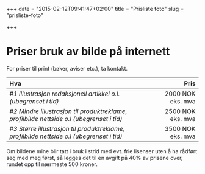 +++
date = "2015-02-12T09:41:47+02:00"
title = "Prisliste foto"
slug = "prisliste-foto"

+++

# Priser bruk av bilde på internett

For priser til print (bøker, aviser etc.), ta kontakt.

| Hva | Pris |
| :------------- | -------------: |
| *#1 Illustrasjon redaksjonell artikkel o.l. (ubegrenset i tid)* | 2000 NOK eks. mva |
| *#2 Mindre illustrasjon til produktreklame, profilbilde nettside o.l (ubegrenset i tid)* | 2500 NOK eks. mva |
| *#3 Større illustrasjon til produktreklame, profilbilde nettside o.l (ubegrenset i tid)* | 3500 NOK eks. mva |	

Om bildene mine blir tatt i bruk i strid med evt. frie lisenser uten å ha rådført seg med meg først, så legges det til en avgift på 40% av prisene over, rundet opp til nærmeste 500 kroner.

